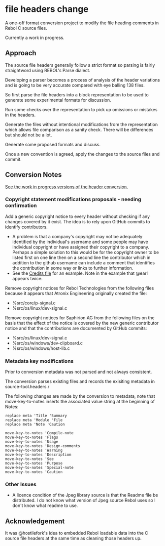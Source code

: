 file headers change
=========================

A one-off format conversion project to modify the file heading comments
in Rebol C source files. 

Currently a work in progress.


Approach
--------

The source file headers generally follow a strict format so parsing is
fairly straightword using REBOL's Parse dialect.

Developing a parser becomes a process of analysis of the header
variations and is going to be very accurate compared with eye balling
138 files. 

So first parse the file headers into a block representation to be used
to generate some experimental formats for discussion.

Run some checks over the representation to pick up omissions or
mistakes in the headers.

Generate the files without intentional modifications from the
representation which allows file comparison as a sanity check. There
will be differences but should not be a lot.

Generate some proposed formats and discuss.

Once a new convention is agreed, apply the changes to the source files
and commit.

Conversion Notes
----------------

[See the work in progress versions of the header conversion.](https://github.com/codebybrett/temporary.201512-file-headers)

### Copyright statement modifications proposals - needing confirmation ###

Add a generic copyright notice to every header without checking if any changes
covered by it exist. The idea is to rely upon GitHub commits to identify contributors.

* A problem is that a company's copyright may not be adequately identified by the individual's username
and some people may have individual copyright or have assigned their copyright to a company.
Perhaps a simple solution to this would be for the copyright owner to be listed first on one line then
on a second line the contributor which in addition to the github username can include a
comment that identifies the contribution in some way or links to further information.
* See the [Credits file](https://github.com/codebybrett/temporary.201512-file-headers/blob/master/CREDITS.md) for an example. Note in the example that @earl appears twice.

Remove copyright notices for Rebol Technologies from the following files because
it appears that Atronix Engineering originally created the file:

* %src/core/p-signal.c
* %src/os/linux/dev-signal.c

Remove copyright notices for Saphirion AG from the following files on the basis
that the effect of the notice is covered by the new generic contributor notice and that
the contributions are documented by GitHub commits:

* %src/os/linux/dev-signal.c
* %src/os/windows/dev-clipboard.c
* %src/os/windows/host-lib.c

### Metadata key modifications ###

Prior to conversion metadata was not parsed and not always consistent.

The conversion parses existing files and records the exisiting metadata in source-tool.headers.r

The following changes are made by the conversion to metadata, note that move-key-to-notes inserts the associated value string at the beginning of Notes:

    replace meta 'Title 'Summary
    replace meta 'Module 'File
    replace meta 'Note 'Caution

    move-key-to-notes 'Compile-note
    move-key-to-notes 'Flags
    move-key-to-notes 'Usage
    move-key-to-notes 'Design-comments
    move-key-to-notes 'Warning
    move-key-to-notes 'Description
    move-key-to-notes 'See
    move-key-to-notes 'Purpose
    move-key-to-notes 'Special-note
    move-key-to-notes 'Caution

### Other Issues ###

* A licence condition of the Jpeg library source is that the Readme file be distributed. I do not know what version of Jpeg source Rebol uses so I don't know what readme to use.


Acknowledgement
---------------

It was @hostilefork's idea to embedded Rebol loadable data into the C source file headers
at the same time as cleaning those headers up. 
